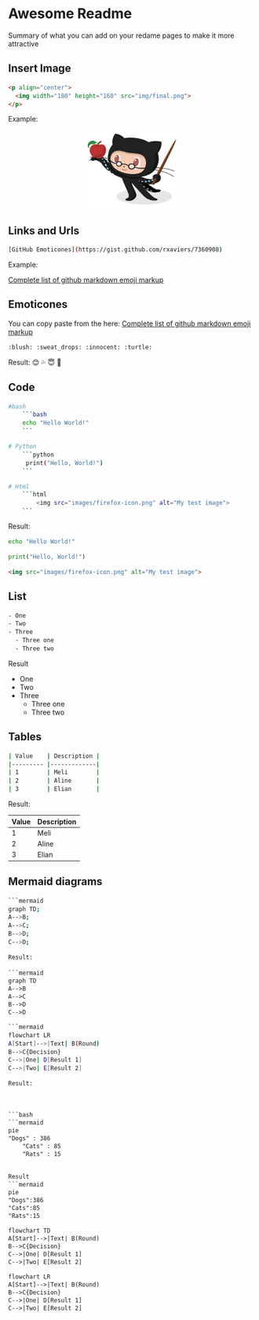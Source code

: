 # Awesome Readme
Summary of what you can add on your redame pages to make it more attractive


## Insert Image

```html
<p align="center">
  <img width="180" height="160" src="img/final.png">
</p>
```

Example: 
<p align="center">
  <img width="180" height="160" src="img/Professortocat_v2.png">
</p>


## Links and Urls
```bash
[GitHub Emoticones](https://gist.github.com/rxaviers/7360908)
```
Example:

[Complete list of github markdown emoji markup](https://gist.github.com/rxaviers/7360908)

## Emoticones
You can copy paste from the here: [Complete list of github markdown emoji markup](https://gist.github.com/rxaviers/7360908)
```bash
:blush: :sweat_drops: :innocent: :turtle:
```
Result:
:blush: :sweat_drops: :innocent: :turtle:

## Code

```bash
#bash  
    ```bash
    echo "Hello World!"
    ``` 
```
```bash 
# Python
    ```python
     print("Hello, World!")
    ```
```
```bash
# Html
    ```html   
        <img src="images/firefox-icon.png" alt="My test image">
    ```
```
Result:

```bash
echo "Hello World!"
```   
```python
print("Hello, World!")
```
```html   
<img src="images/firefox-icon.png" alt="My test image">
```


## List
```bash
- One
- Two
- Three
  - Three one
  - Three two
```
Result
- One
- Two
- Three
  - Three one
  - Three two


## Tables

```bash
| Value    | Description |
|--------- |-------------|
| 1        | Meli        |
| 2        | Aline       |
| 3        | Elian       |
```

Result:

| Value    | Description |
|--------- |-------------|
| 1        | Meli        |
| 2        | Aline       |
| 3        | Elian       |

## Mermaid diagrams

```bash
```mermaid
graph TD;
A-->B;
A-->C;
B-->D;
C-->D;
```
```
Result:

```mermaid
graph TD
A-->B
A-->C
B-->D
C-->D
```

```bash
```mermaid
flowchart LR
A[Start]-->|Text| B(Round)
B-->C{Decision}
C-->|One| D[Result 1]
C-->|Two| E[Result 2]
```
```
Result:



```bash
```mermaid
pie
"Dogs" : 386
    "Cats" : 85
    "Rats" : 15
```
```

Result
```mermaid
pie
"Dogs":386
"Cats":85
"Rats":15
```

```mermaid
flowchart TD
A[Start]-->|Text| B(Round)
B-->C{Decision}
C-->|One| D[Result 1]
C-->|Two| E[Result 2]
```
```mermaid
flowchart LR
A[Start]-->|Text| B(Round)
B-->C{Decision}
C-->|One| D[Result 1]
C-->|Two| E[Result 2]
```